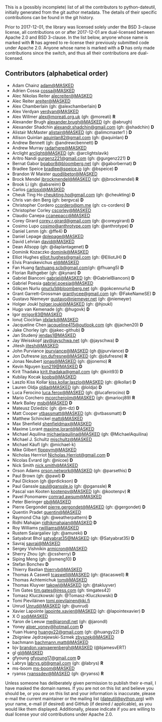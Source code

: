 This is a (possibly incomplete) list of all the contributors to python-dateutil,
initially generated from the git author metadata. The details of their specific
contributions can be found in the git history.

Prior to 2017-12-01, the library was licensed solely under the BSD 3-clause
license, all contributions on or after 2017-12-01 are dual-licensed between
Apache 2.0 and BSD 3-clause. In the list below, anyone whose name is marked with
**R** has agreed to re-license their previously submitted code under Apache 2.0.
Anyone whose name is marked with a **D** has only made contributions since the
switch, and thus all their contributions are dual-licensed.

## Contributors (alphabetical order)

- Adam Chainz <adam@MASKED>
- Adrien Cossa <cossa@MASKED>
- Alec Nikolas Reiter <alecreiter@MASKED>
- Alec Reiter <areiter@MASKED>
- Alex Chamberlain (gh: @alexchamberlain) **D**
- Alex Verdyan <verdyan@MASKED>
- Alex Willmer <alex@moreati.org.uk> (gh: @moreati) **R**
- Alexander Brugh <alexander.brugh@MASKED> (gh: @abrugh)
- Alexander Shadchin <alexandr.shadchin@gmail.com> (gh: @shadchin) **D**
- Alistair McMaster <alistair@MASKED> (gh: @alimcmaster1 ) **D**
- Allison Quinlan <aquinlan82@gmail.com> (gh: @aquinlan) **D**
- Andrew Bennett (gh: @andrewcbennett) **D**
- Andrew Murray <radarhere@MASKED>
- Arclight <arclight@MASKED> (gh: @arclightslavik)
- Aritro Nandi <gurgenz221@gmail.com> (gh: @gurgenz221) **D**
- Bernat Gabor <bgabor8@bloomberg.net> (gh: @gaborbernat) **D**
- Bradlee Speice <bradlee@speice.io> (gh: @bspeice) **D**
- Brandon W Maister <quodlibetor@MASKED>
- Brock Mendel <jbrockmendel@MASKED> (gh: @jbrockmendel) **R**
- Brook Li (gh: @absreim) **D**
- Carlos <carlosxl@MASKED>
- Cheuk Ting Ho <cheukting.ho@gmail.com> (gh: @cheukting) **D**
- Chris van den Berg (gh: bergvca) **D**
- Christopher Cordero <ccordero@pm.me> (gh: cs-cordero) **D**
- Christopher Corley <cscorley@MASKED>
- Claudio Canepa <ccanepacc@MASKED>
- Corey Girard <corey.r.girard@gmail.com> (gh: @coreygirard) **D**
- Cosimo Lupo <cosimo@anthrotype.com> (gh: @anthrotype) **D**
- Daniel Lemm (gh: @ffe4) **D**
- Daniel Lepage <dplepage@MASKED>
- David Lehrian <david@MASKED>
- Dean Allsopp (gh: @daplantagenet) **D**
- Dominik Kozaczko <dominik@MASKED>
- Elliot Hughes <elliot.hughes@gmail.com> (gh: @ElliotJH) **D**
- Elvis Pranskevichus <el@MASKED>
- Fan Huang <fanhuang.scb@gmail.com>(gh: @fhuang5) **D**
- Florian Rathgeber (gh: @kynan) **D**
- Gabriel Bianconi <gabriel@MASKED> (gh: @GabrielBianconi) **D**
- Gabriel Poesia <gabriel.poesia@MASKED>
- Gökçen Nurlu <gnurlu1@bloomberg.net> (gh: @gokcennurlu) **D**
- Grant Garrett-Grossman <grantlycee@gmail.com> (gh: @FakeNameSE) **D**
- Gustavo Niemeyer <gustavo@niemeyer.net> (gh: @niemeyer)
- Holger Joukl <holger.joukl@MASKED> (gh: @hjoukl)
- Hugo van Kemenade (gh: @hugovk) **D**
- Igor <mrigor83@MASKED>
- Ionuț Ciocîrlan <jdxlark@MASKED>
- Jacqueline Chen <jacqueline415@outlook.com> (gh: @jachen20) **D**
- Jake Chorley (gh: @jakec-github) **D**
- Jan Studený <jendas1@MASKED>
- Jay Weisskopf <jay@jayschwa.net> (gh: @jayschwa) **D**
- Jitesh <jitesh@MASKED>
- John Purviance <jpurviance@MASKED> (gh @jpurviance) **D**
- Jon Dufresne <jon.dufresne@MASKED> (gh: @jdufresne) **R**
- Jonas Neubert <jonas@MASKED> (gh: @jonemo) **R**
- Kevin Nguyen <kvn219@MASKED> **D**
- Kirit Thadaka <kirit.thadaka@gmail.com> (gh: @kirit93) **D**
- Kubilay Kocak <koobs@MASKED>
- Laszlo Kiss Kollar <kiss.kollar.laszlo@MASKED> (gh: @lkollar) **D**
- Lauren Oldja <oldja@MASKED> (gh: @loldja) **D**
- Luca Ferocino <luca.ferox@MASKED> (gh: @lucaferocino) **D**
- Mario Corchero <mcorcherojim@MASKED> (gh: @mariocj89) **R**
- Mark Bailey <msb@MASKED> **D**
- Mateusz Dziedzic (gh: @m-dz) **D**
- Matt Cooper <vtbassmatt@MASKED> (gh: @vtbassmatt) **D**
- Matthew Schinckel <matt@MASKED>
- Max Shenfield <shenfieldmax@MASKED>
- Maxime Lorant <maxime.lorant@MASKED>
- Michael Aquilina <michaelaquilina@MASKED> (gh: @MichaelAquilina)
- Michael J. Schultz <mjschultz@MASKED>
- Michael Käufl (gh: @michael-k)
- Mike Gilbert <floppym@MASKED>
- Nicholas Herrriot <Nicholas.Herriot@gmail.com> **D**
- Nicolas Évrard (gh: @nicoe) **D**
- Nick Smith <nick.smith@MASKED>
- Orson Adams <orson.network@MASKED> (gh: @parsethis) **D**
- Paul Brown (gh: @pawl) **D**
- Paul Dickson (gh @prdickson) **D**
- Paul Ganssle <paul@ganssle.io> (gh: @pganssle) **R**
- Pascal van Kooten <kootenpv@MASKED> (gh: @kootenpv) **R**
- Pavel Ponomarev <comrad.awsum@MASKED>
- Peter Bieringer <pb@MASKED>
- Pierre Gergondet <pierre.gergondet@MASKED> (gh: @gergondet) **D**
- Quentin Pradet <quentin@MASKED>
- Raymond Cha (gh: @weatherpattern) **D**
- Ridhi Mahajan <ridhikmahajan@MASKED> **D**
- Roy Williams <rwilliams@MASKED>
- Rustem Saiargaliev (gh: @amureki) **D**
- Satyabrat Bhol <satyabrat35@MASKED> (gh: @Satyabrat35) **D**
- Savraj <savraj@MASKED>
- Sergey Vishnikin <armicron@MASKED>
- Sherry Zhou (gh: @cssherry) **D**
- Siping Meng (gh: @smeng10) **D**
- Stefan Bonchev **D**
- Thierry Bastian <thierryb@MASKED>
- Thomas A Caswell <tcaswell@MASKED> (gh: @tacaswell) **R**
- Thomas Achtemichuk <tom@MASKED>
- Thomas Kluyver <takowl@MASKED> (gh: @takluyver)
- Tim Gates <tim.gates@iress.com> (gh: timgates42)
- Tomasz Kluczkowski (gh: @Tomasz-Kluczkowski) **D**
- Tomi Pieviläinen <tomi.pievilainen@iki.fi>
- Unrud <Unrud@MASKED> (gh: @unrud)
- Xavier Lapointe <lapointe.xavier@MASKED> (gh: @lapointexavier) **D**
- X O <xo@MASKED>
- Yaron de Leeuw <me@jarondl.net> (gh: @jarondl)
- Yoney <alper_yoney@hotmail.com> **D**
- Yuan Huang <huangy22@gmail.com> (gh: @huangy22) **D**
- Zbigniew Jędrzejewski-Szmek <zbyszek@MASKED>
- bachmann <bachmann.matt@MASKED>
- bjv <brandon.vanvaerenbergh@MASKED> (@bjamesvERT)
- gl <gl@MASKED>
- gfyoung <gfyoung17@gmail.com> **D**
- Labrys <labrys.git@gmail.com> (gh: @labrys) **R**
- ms-boom <ms-boom@MASKED>
- ryanss <ryanssdev@MASKED> (gh: @ryanss) **R**

Unless someone has deliberately given permission to publish their e-mail, I have masked the domain names. If you are not on this list and believe you should be, or you *are* on this list and your information is inaccurate, please e-mail the current maintainer or the mailing list (dateutil@python.org) with your name, e-mail (if desired) and GitHub (if desired / applicable), as you would like them displayed. Additionally, please indicate if you are willing to dual license your old contributions under Apache 2.0.
